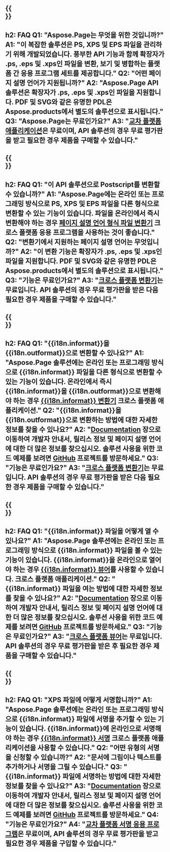 ﻿---
translation: true
deploy: false
---

{{<section faq>}}
---
h2: FAQ
Q1: "Aspose.Page는 무엇을 위한 것입니까?"
A1: "이 복잡한 솔루션은 PS, XPS 및 EPS 파일을 관리하기 위해 개발되었습니다. 풍부한 API 기능과 함께 확장자가 .ps, .eps 및 .xps인 파일을 변환, 보기 및 병합하는 플랫폼 간 응용 프로그램 세트를 제공합니다."
Q2: "어떤 페이지 설명 언어가 지원됩니까?"
A2: "Aspose.Page API 솔루션은 확장자가 .ps, .eps 및 .xps인 파일을 지원합니다. PDF 및 SVG와 같은 유명한 PDL은 Aspose.products에서 별도의 솔루션으로 표시됩니다."
Q3: "Aspose.Page는 무료인가요?"
A3: "[교차 플랫폼 애플리케이션](https://products.aspose.app/page/applications)은 무료이며, API 솔루션의 경우 무료 평가판을 받고 필요한 경우 제품을 구매할 수 있습니다."
---

{{<section faq-converter>}}
---
h2: FAQ
Q1: "이 API 솔루션으로 Postscript를 변환할 수 있습니까?"
A1: "Aspose.Page에는 온라인 또는 프로그래밍 방식으로 PS, XPS 및 EPS 파일을 다른 형식으로 변환할 수 있는 기능이 있습니다. 파일을 온라인에서 즉시 변환해야 하는 경우 [페이지 설명 언어 형식 파일 변환기](https://products.aspose.app/page/conversion/) 크로스 플랫폼 응용 프로그램을 사용하는 것이 좋습니다."
Q2: "변환기에서 지원하는 페이지 설명 언어는 무엇입니까?"
A2: "이 변환 기능은 확장자가 .ps, .eps 및 .xps인 파일을 지원합니다. PDF 및 SVG와 같은 유명한 PDL은 Aspose.products에서 별도의 솔루션으로 표시됩니다."
Q3: "기능은 무료인가요?"
A3: "[크로스 플랫폼 변환기](https://products.aspose.app/page/conversion)는 무료입니다. API 솔루션의 경우 무료 평가판을 받은 다음 필요한 경우 제품을 구매할 수 있습니다."
---

{{<section faq-converter-child>}}
---
h2: FAQ
Q1: "{{i18n.informat}}을 {{i18n.outformat}}으로 변환할 수 있나요?"
A1: "Aspose.Page 솔루션에는 온라인 또는 프로그래밍 방식으로 {{i18n.informat}} 파일을 다른 형식으로 변환할 수 있는 기능이 있습니다. 온라인에서 즉시 {{i18n.informat}}을 {{i18n.outformat}}으로 변환해야 하는 경우 [{{i18n.informat}} 변환기](https://products.aspose.app/page/변환/{{i18n.informatlower}}) 크로스 플랫폼 애플리케이션."
Q2: "{{i18n.informat}}을 {{i18n.outformat}}으로 변환하는 방법에 대한 자세한 정보를 찾을 수 있나요?"
A2: "[Documentation](https://docs.aspose.com/page/) 장으로 이동하여 개발자 안내서, 릴리스 정보 및 페이지 설명 언어에 대한 더 많은 정보를 찾으십시오. 솔루션 사용을 위한 코드 예제를 보려면 [GitHub](https://github.com/aspose-page) 프로젝트를 방문하세요."
Q3: "기능은 무료인가요?"
A3: "[크로스 플랫폼 변환기](https://products.aspose.app/page/conversion)는 무료입니다. API 솔루션의 경우 무료 평가판을 받은 다음 필요한 경우 제품을 구매할 수 있습니다."
---

{{<section faq-viewer-child>}}
---
h2: FAQ
Q1: "{{i18n.informat}} 파일을 어떻게 열 수 있나요?"
A1: "Aspose.Page 솔루션에는 온라인 또는 프로그래밍 방식으로 {{i18n.informat}} 파일을 볼 수 있는 기능이 있습니다. {{i18n.informat}}을 온라인으로 열어야 하는 경우 [{{i18n.informat}} 뷰어](https://products.aspose.app/page/conversion/{{i18n.informatlower}})를 사용할 수 있습니다. 크로스 플랫폼 애플리케이션."
Q2: "{{i18n.informat}} 파일을 여는 방법에 대한 자세한 정보를 찾을 수 있나요?"
A2: "[Documentation](https://docs.aspose.com/page/) 장으로 이동하여 개발자 안내서, 릴리스 정보 및 페이지 설명 언어에 대한 더 많은 정보를 찾으십시오. 솔루션 사용을 위한 코드 예제를 보려면 [GitHub](https://github.com/aspose-page) 프로젝트를 방문하세요."
Q3: "기능은 무료인가요?"
A3: "[크로스 플랫폼 뷰어](https://products.aspose.app/page/viewer)는 무료입니다. API 솔루션의 경우 무료 평가판을 받은 후 필요한 경우 제품을 구매할 수 있습니다."
---

{{<section faq-signature-child>}}
---
h2: FAQ
Q1: "XPS 파일에 어떻게 서명합니까?"
A1: "Aspose.Page 솔루션에는 온라인 또는 프로그래밍 방식으로 {{i18n.informat}} 파일에 서명을 추가할 수 있는 기능이 있습니다. {{i18n.informat}}에 온라인으로 서명해야 하는 경우 [{{i18n.informat}} 서명](https://products.aspose.app/page/signature) 크로스 플랫폼 애플리케이션을 사용할 수 있습니다."
Q2: "어떤 유형의 서명을 신청할 수 있습니까?"
A2: "문서에 그림이나 텍스트를 추가하거나 서명을 그릴 수 있습니다."
Q3: "{{i18n.informat}} 파일에 서명하는 방법에 대한 자세한 정보를 찾을 수 있나요?"
A3: "[Documentation](https://docs.aspose.com/page/) 장으로 이동하여 개발자 안내서, 릴리스 정보 및 페이지 설명 언어에 대한 더 많은 정보를 찾으십시오. 솔루션 사용을 위한 코드 예제를 보려면 [GitHub](https://github.com/aspose-page) 프로젝트를 방문하세요."
Q4: "기능은 무료인가요?"
A4: "[교차 플랫폼 서명 응용 프로그램](https://products.aspose.app/page/viewer)은 무료이며, API 솔루션의 경우 무료 평가판을 받고 필요한 경우 제품을 구입할 수 있습니다."
---